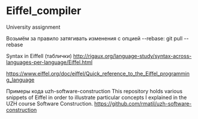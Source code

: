 # Eiffel_compiler
University assignment

Возьмём за правило затягивать изменения с опцией --rebase:
git pull --rebase

Syntax in Eiffell (таблички)
http://rigaux.org/language-study/syntax-across-languages-per-language/Eiffel.html

https://www.eiffel.org/doc/eiffel/Quick_reference_to_the_Eiffel_programming_language

Примеры кода uzh-software-construction
This repository holds various snippets of Eiffel in order to illustrate particular concepts I explained in the UZH course Software Construction.
https://github.com/rmatil/uzh-software-construction


